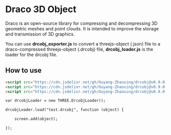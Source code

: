 # Draco 3D Object

Draco is an open-source library for compressing and decompressing 3D geometric meshes and point clouds. It is intended to improve the storage and transmission of 3D graphics.

You can use **drcobj_exporter.js** to convert a threejs-object (.json) file to a draco-compressed threejs-object (.drcobj) file, **drcobj_loader.js** is the loader for the drcobj file.

## How to use

```html
<script src="https://cdn.jsdelivr.net/gh/Ouyang-Zhaoxing/drcobj@v0.9.0-pre/src/vendor/draco_decoder.js"></script>
<script src="https://cdn.jsdelivr.net/gh/Ouyang-Zhaoxing/drcobj@v0.9.0-pre/src/vendor/drace_loader.js"></script>
<script src="https://cdn.jsdelivr.net/gh/Ouyang-Zhaoxing/drcobj@v0.9.0-pre/src/js/drcobj_loader.js"></script>

var drcobjLoader = new THREE.DrcobjLoader();

drcobjLoader.load("test.drcobj", function (object) {

    screen.add(object);

});

```